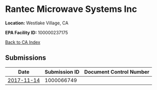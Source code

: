 # Rantec Microwave Systems Inc

**Location:** Westlake Village, CA

**EPA Facility ID:** 100000237175

[Back to CA Index](../../index.md)

## Submissions

| Date | Submission ID | Document Control Number |
|------|--------------|-------------------------|
| [2017-11-14](submissions/1000066749.md) | 1000066749 |  |
